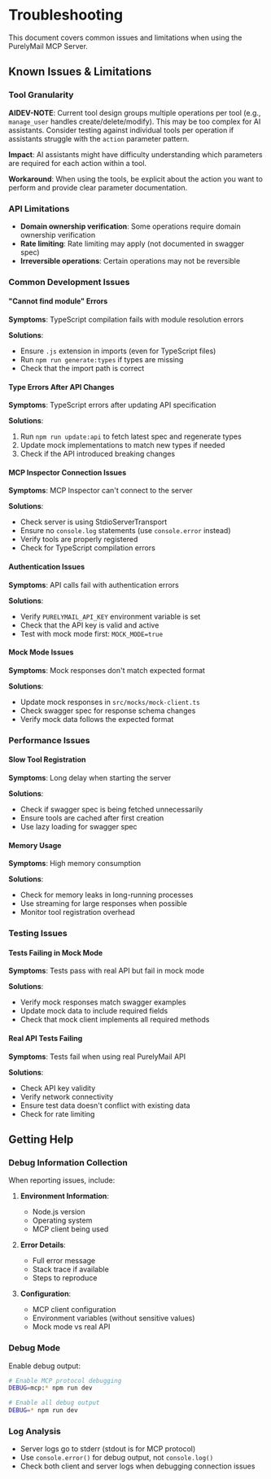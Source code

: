 # Troubleshooting

This document covers common issues and limitations when using the PurelyMail MCP Server.

## Known Issues & Limitations

### Tool Granularity

**AIDEV-NOTE**: Current tool design groups multiple operations per tool (e.g., `manage_user` handles create/delete/modify). This may be too complex for AI assistants. Consider testing against individual tools per operation if assistants struggle with the `action` parameter pattern.

**Impact**: AI assistants might have difficulty understanding which parameters are required for each action within a tool.

**Workaround**: When using the tools, be explicit about the action you want to perform and provide clear parameter documentation.

### API Limitations

- **Domain ownership verification**: Some operations require domain ownership verification
- **Rate limiting**: Rate limiting may apply (not documented in swagger spec)
- **Irreversible operations**: Certain operations may not be reversible

### Common Development Issues

#### "Cannot find module" Errors

**Symptoms**: TypeScript compilation fails with module resolution errors

**Solutions**:
- Ensure `.js` extension in imports (even for TypeScript files)
- Run `npm run generate:types` if types are missing
- Check that the import path is correct

#### Type Errors After API Changes

**Symptoms**: TypeScript errors after updating API specification

**Solutions**:
1. Run `npm run update:api` to fetch latest spec and regenerate types
2. Update mock implementations to match new types if needed
3. Check if the API introduced breaking changes

#### MCP Inspector Connection Issues

**Symptoms**: MCP Inspector can't connect to the server

**Solutions**:
- Check server is using StdioServerTransport
- Ensure no `console.log` statements (use `console.error` instead)
- Verify tools are properly registered
- Check for TypeScript compilation errors

#### Authentication Issues

**Symptoms**: API calls fail with authentication errors

**Solutions**:
- Verify `PURELYMAIL_API_KEY` environment variable is set
- Check that the API key is valid and active
- Test with mock mode first: `MOCK_MODE=true`

#### Mock Mode Issues

**Symptoms**: Mock responses don't match expected format

**Solutions**:
- Update mock responses in `src/mocks/mock-client.ts`
- Check swagger spec for response schema changes
- Verify mock data follows the expected format

### Performance Issues

#### Slow Tool Registration

**Symptoms**: Long delay when starting the server

**Solutions**:
- Check if swagger spec is being fetched unnecessarily
- Ensure tools are cached after first creation
- Use lazy loading for swagger spec

#### Memory Usage

**Symptoms**: High memory consumption

**Solutions**:
- Check for memory leaks in long-running processes
- Use streaming for large responses when possible
- Monitor tool registration overhead

### Testing Issues

#### Tests Failing in Mock Mode

**Symptoms**: Tests pass with real API but fail in mock mode

**Solutions**:
- Verify mock responses match swagger examples
- Update mock data to include required fields
- Check that mock client implements all required methods

#### Real API Tests Failing

**Symptoms**: Tests fail when using real PurelyMail API

**Solutions**:
- Check API key validity
- Verify network connectivity
- Ensure test data doesn't conflict with existing data
- Check for rate limiting

## Getting Help

### Debug Information Collection

When reporting issues, include:

1. **Environment Information**:
   - Node.js version
   - Operating system
   - MCP client being used

2. **Error Details**:
   - Full error message
   - Stack trace if available
   - Steps to reproduce

3. **Configuration**:
   - MCP client configuration
   - Environment variables (without sensitive values)
   - Mock mode vs real API

### Debug Mode

Enable debug output:

```bash
# Enable MCP protocol debugging
DEBUG=mcp:* npm run dev

# Enable all debug output
DEBUG=* npm run dev
```

### Log Analysis

- Server logs go to stderr (stdout is for MCP protocol)
- Use `console.error()` for debug output, not `console.log()`
- Check both client and server logs when debugging connection issues